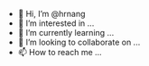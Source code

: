 - 👋 Hi, I’m @hrnang
- 👀 I’m interested in ...
- 🌱 I’m currently learning ...
- 💞️ I’m looking to collaborate on ...
- 📫 How to reach me ...

<!---
hrnang/hrnang is a ✨ special ✨ repository because its `README.md` (this file) appears on your GitHub profile.
You can click the Preview link to take a look at your changes.
--->

